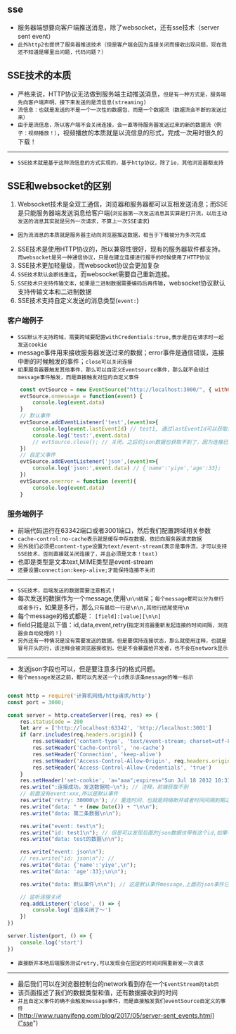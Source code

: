 ## sse
* 服务器端想要向客户端推送消息，除了websocket，还有sse技术（server sent event）
* `此外http2也提供了服务器推送技术（但是客户端会因为连接关闭而接收出现问题，现在我还不知道是哪里出问题，代码问题？）`
  
## SSE技术的本质
* 严格来说，HTTP协议无法做到服务端主动推送消息，`但是有一种方式是，服务端先向客户端声明，接下来发送的是流信息(streaming)`
* `流信息：也就是发送的不是一个一次性的数据包，而是一个数据流（数据流会不断的发送过来）`
* `由于是流信息，所以客户端不会关闭连接，会一直等待服务器发送过来的新的数据流（例子：视频播放！）`，视频播放的本质就是以流信息的形式，完成一次用时很久的下载！
---
* `SSE技术就是基于这种流信息的方式实现的，基于http协议，除了ie，其他浏览器都支持`

## SSE和websocket的区别
1. Websocket技术是全双工通信，浏览器和服务器都可以互相发送消息；而SSE是只能服务器端发送消息给客户端(`浏览器第一次发送消息其实算是打开流，以后主动发送的消息其实就是另外一次请求，不算上一次SSE请求`)
* `因为流消息的本质就是服务器主动向浏览器推送数据，相当于下载被分为多次完成`
2. SSE技术是使用HTTP协议的，所以兼容性很好，现有的服务器软件都支持。`而websocket是另一种通信协议，只是在建立连接进行握手的时候使用了HTTP协议`
3. SSE技术更加轻量级，而websocket协议会更加复杂
4. `SSE技术默认会断线重连`，而websocket需要自己重新连接。
5. `SSE技术只支持传输文本，如果是二进制数据需要编码后再传输`，websocket协议默认支持传输文本和二进制数据
6. SSE技术支持自定义发送的消息类型(`event:`)

### 客户端例子
* `SSE默认不支持跨域，需要跨域要配置withCredentials:true,表示是否在请求时一起发送cookie`
* message事件用来接收服务器发送过来的数据；error事件是通信错误，连接中断的时候触发的事件；`close可以关闭连接`
* `如果服务器要触发其他事件，那么可以自定义Eventsource事件，那么就不会经过message事件触发，而是直接触发对应的自定义事件`
```javascript
    const evtSource = new EventSource("http://localhost:3000/", { withCredentials: true } );
    evtSource.onmessage = function(event) {
        console.log(event.data)
    }
    // 默认事件
    evtSource.addEventListener('test',(event)=>{
        console.log(event.lastEventId) // test1, 通过lastEventId可以获取到该条message的id
        console.log('test:',event.data)
        // evtSource.close(); // 关闭，之后的json数据也获取不到了，因为连接已经关闭了
    })
    // 自定义事件 
    evtSource.addEventListener('json',(event)=>{
        console.log('json:',event.data) // {'name':'yiye','age':33};
    })
    evtSource.onerror = function (event){
        console.log(event.data)
    }
```

### 服务端例子
* 前端代码运行在63342端口或者3001端口，然后我们配置跨域相关参数
* `cache-control:no-cache表示就是缓存中存在数据，依旧向服务器请求数据`
* `另外我们必须把content-type设置为text/event-stream(表示是事件流，才可以支持SSE技术，否则直接就关闭连接了，并且必须是文本！text)`
* 也即是类型是文本text,MIME类型是event-stream
* `还要设置connection:keep-alive;才能保持连接不关闭`
---
* `SSE技术，后端发送的数据需要注意格式！`
* 每次发送的数据作为一个message,使用`\n\n结尾`；`每个message都可以分为单行或者多行`，如果是多行，那么`只有最后一行是\n\n,其他行结尾使用\n`
* 每个message的格式都是： `[field]:[value][\n\n]`
* field只能是以下值：id,data,event,retry(`指定浏览器重新发起连接的时间间隔，浏览器会自动处理的！`)
* `另外还有一种情况是没有需要发送的数据，但是要保持连接状态，那么就使用注释，也就是冒号开头的行，该注释会被浏览器接收到，但是不会暴露给开发者，也不会在network显示`
---
* 发送json字段也可以，但是要注意多行的格式问题。
* `每个message发送之前，都可以先发送一个id表示该条message的唯一标示`

```javascript

const http = require('计算机网络/http请求/http')
const port = 3000;

const server = http.createServer((req, res) => {
    res.statusCode = 200
    let arr = ['http://localhost:63342', 'http://localhost:3001']
    if (arr.includes(req.headers.origin)) {
        res.setHeader('content-type', 'text/event-stream; charset=utf-8')
        res.setHeader('Cache-Control', 'no-cache')
        res.setHeader('Connection', 'keep-alive')
        res.setHeader('Access-Control-Allow-Origin', req.headers.origin) // req.headers.origin
        res.setHeader('Access-Control-Allow-Credentials', 'true')
    }
    res.setHeader('set-cookie', 'a="aaa";expires="Sun Jul 18 2032 10:31:45";domain=localhost')
    res.write(":连接成功，发送数据啦~\n"); // 注释，前端获取不到
    // 前面没有event:xxx,所以是默认事件
    res.write('retry: 30000\n'); // 重连时间，也就是网络断开或者时间间隔到期之后等原因导致连接出错，那么浏览器就会重新发一个sse请求(直接断开本地后端测试)
    res.write("data: " + (new Date()) + "\n\n");
    res.write("data: 第二条数据\n\n");

    res.write("event: test\n");
    res.write("id: test1\n"); // 但是可以发现后面的json数据也带有这个id,如果不设置id的话！
    res.write("data: test的数据\n\n");

    res.write("event: json\n");
    // res.write("id: json\n"); // 
    res.write("data: {'name':'yiye',\n");
    res.write("data: 'age':33};\n\n");

    res.write("data: 默认事件\n\n"); // 这是默认事件message,上面的json事件已经结束了，因为上个dat是\n\n结尾！

    // 监听连接关闭
    req.addListener('close', () => {
        console.log('连接关闭了～')
    })
})

server.listen(port, () => {
    console.log('start')
})
```
* `直接断开本地后端服务测试retry,可以发现会在固定的时间间隔重新发一次请求`
---
* 最后我们可以在浏览器控制台的network看到存在一个`EventStream的tab页`
* 该页面描述了我们的数据类型和值，还有数据接收到的时间
* `并且自定义事件的确不会触发message事件，而是直接触发我们eventSource自定义的事件`
* [http://www.ruanyifeng.com/blog/2017/05/server-sent_events.html]("sse")
